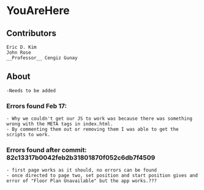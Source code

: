 # YouAreHere

## Contributors
	Eric D. Kim
	John Rose
	__Professor__ Cengiz Gunay

## About
	-Needs to be added

### Errors found Feb 17:
	- Why we couldn't get our JS to work was because there was something wrong with the META tags in index.html. 
	- By commenting them out or removing them I was able to get the scripts to work.

### Errors found after commit: 82c13317b0042feb2b31801870f052c6db7f4509
	- first page works as it should, no errors can be found
	- once directed to page two, set position and start position gives and error of "Floor Plan Unavailable" but the app works.???